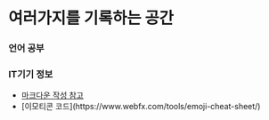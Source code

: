 # 여러가지를 기록하는 공간
### 언어 공부

### IT기기 정보

<ul>
  <li><a href="https://bskyvision.com/1140">마크다운 작성 참고</a></li>
  <li>[이모티콘 코드](https://www.webfx.com/tools/emoji-cheat-sheet/)</li>
</ul>
